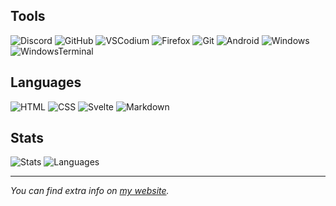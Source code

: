 ## Tools
![Discord](https://img.shields.io/badge/Discord-7289DA?style=for-the-badge&logo=discord&logoColor=white)
![GitHub](https://img.shields.io/badge/GitHub-100000?style=for-the-badge&logo=github&logoColor=white)
![VSCodium](https://img.shields.io/badge/VSCodium-0078D4?style=for-the-badge&logo=visual%20studio%20code&logoColor=white)
![Firefox](https://img.shields.io/badge/Firefox-FF7139?style=for-the-badge&logo=Firefox-Browser&logoColor=white)
![Git](https://img.shields.io/badge/Git-F05032?style=for-the-badge&logo=git&logoColor=white)
![Android](https://img.shields.io/badge/Android-3DDC84?style=for-the-badge&logo=android&logoColor=white)
![Windows](https://img.shields.io/badge/Windows-0078D6?style=for-the-badge&logo=windows&logoColor=white)
![WindowsTerminal](https://img.shields.io/badge/windows%20terminal-4D4D4D?style=for-the-badge&logo=windows%20terminal&logoColor=white)

## Languages
![HTML](https://img.shields.io/badge/HTML-E34F26?style=for-the-badge&logo=html5&logoColor=white)
![CSS](https://img.shields.io/badge/CSS-1572B6?style=for-the-badge&logo=css3&logoColor=white)
![Svelte](https://img.shields.io/badge/Svelte-4A4A55?style=for-the-badge&logo=svelte&logoColor=FF3E00)
![Markdown](https://img.shields.io/badge/Markdown-000000?style=for-the-badge&logo=markdown&logoColor=white)

## Stats

<!--![Metrics](https://metrics.lecoq.io/akisblack?template=classic&isocalendar=1&languages=1&gists=1&lines=1&pagespeed=1&isocalendar.duration=full-year&languages.limit=8&languages.sections=most-used&languages.colors=github&languages.threshold=0%25&languages.indepth=false&languages.categories=markup%2C%20programming&languages.recent.categories=markup%2C%20programming&languages.recent.load=300&languages.recent.days=14&pagespeed.url=akisblack.github.io&pagespeed.detailed=false&pagespeed.screenshot=false&config.timezone=Europe%2FAthens&config.twemoji=true)-->

![Stats](https://github-readme-stats.vercel.app/api?username=akisblack&count_private=true&show_icons=true&theme=dark&hide_border=true&hide_title=true&hide_rank=true)
![Languages](https://github-readme-stats.vercel.app/api/top-langs/?username=akisblack&layout=compact&langs_count=10&theme=dark&hide_border=true&hide_title=true)

---

*You can find extra info on [my website](https://akisblack.github.io).*
